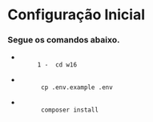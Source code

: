<h1>Configuração Inicial</h1>

<h3>Segue os comandos abaixo.</h3>
<ul>
<li>
    <code>
     1 -  cd w16
    </code>
</li>
<li>
    <code>
      cp .env.example .env
    </code>
</li>
<li>
    <code>
      composer install
    </code>
</li>
</ul>
